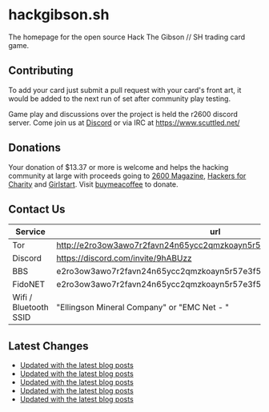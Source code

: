 # hackgibson.sh
The homepage for the open source Hack The Gibson // SH trading card game.


## Contributing

To add your card just submit a pull request with your card's front art, it would be added to the next run of set after community play testing.

Game play and discussions over the project is held the r2600 discord server. Come join us at [Discord](https://discord.com/invite/9hABUzz) or via IRC at https://www.scuttled.net/


## Donations

Your donation of $13.37 or more is welcome and helps the hacking community at large with proceeds going to [2600 Magazine](https://2600.com/), [Hackers for Charity](https://hackersforcharity.org) and [Girlstart](https://girlstart.org).  Visit [buymeacoffee](https://www.buymeacoffee.com/hackgibson.sh) to donate.


## Contact Us

Service | url
-|-
Tor | http://e2ro3ow3awo7r2favn24n65ycc2qmzkoayn5r57e3f56nvjwdcgg32ad.onion
Discord | https://discord.com/invite/9hABUzz
BBS | e2ro3ow3awo7r2favn24n65ycc2qmzkoayn5r57e3f56nvjwdcgg32ad.onion:23
FidoNET | e2ro3ow3awo7r2favn24n65ycc2qmzkoayn5r57e3f56nvjwdcgg32ad.onion:24554
Wifi / Bluetooth SSID | "Ellingson Mineral Company" or "EMC Net - <fidonet address>"

## Latest Changes
<!-- BLOG-POST-LIST:START -->
- [Updated with the latest blog posts](https://github.com/DFW2600/hackgibson.sh/commit/f634d5afeacc59061d0ba74986bcb94c5b29ba8e)
- [Updated with the latest blog posts](https://github.com/DFW2600/hackgibson.sh/commit/a87c71cfc8ee176064ab5e4a089d4e129ad8f49b)
- [Updated with the latest blog posts](https://github.com/DFW2600/hackgibson.sh/commit/4e0a4695ba4e6fe35006664474ad44ab98bc3b40)
- [Updated with the latest blog posts](https://github.com/DFW2600/hackgibson.sh/commit/482bacb8e4c20e0a469b206283ab070bbb67d79c)
- [Updated with the latest blog posts](https://github.com/DFW2600/hackgibson.sh/commit/55f7de0752215c5f932e2981a5831f069ecd6448)
<!-- BLOG-POST-LIST:END -->
